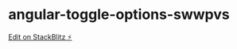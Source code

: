 # angular-toggle-options-swwpvs

[Edit on StackBlitz ⚡️](https://stackblitz.com/edit/angular-toggle-options-swwpvs)